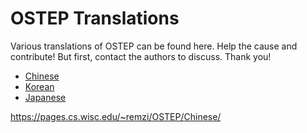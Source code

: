 # OSTEP Translations

Various translations of OSTEP can be found here. Help the cause and contribute! But first, contact the authors to discuss. Thank you!
* [Chinese](chinese)
* [Korean](korean)
* [Japanese](japanese)

https://pages.cs.wisc.edu/~remzi/OSTEP/Chinese/
